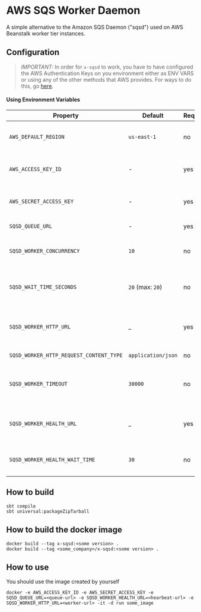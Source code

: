 # AWS SQS Worker Daemon

A simple alternative to the Amazon SQS Daemon ("sqsd") used on AWS Beanstalk worker tier instances.


## Configuration
> *IMPORTANT:* In order for `x-sqsd` to work, you have to have configured the AWS Authentication Keys on you environment either as ENV VARS or using any of the other methods that AWS provides. For ways to do this, go [here](http://docs.aws.amazon.com/AWSSdkDocsJava/latest/DeveloperGuide/credentials.html).

#### Using Environment Variables

| **Property**                            | **Default**            | **Required**                       | **Description**                                                           |
|-----------------------------------------|------------------------|------------------------------------|---------------------------------------------------------------------------|
| `AWS_DEFAULT_REGION`                    | `us-east-1`            | no                                 | The region name of the AWS SQS queue.                                     |
| `AWS_ACCESS_KEY_ID`                     | -                      | yes                                | The access key to access the AWS SQS queue.                               |
| `AWS_SECRET_ACCESS_KEY`                 | -                      | yes                                | The secret key to access the AWS SQS queue.                               |
| `SQSD_QUEUE_URL`                        | -                      | yes                                | Your queue URL.                                                           |
| `SQSD_WORKER_CONCURRENCY`               | `10`                   | no                                 | Max number of messages process in parallel.                               |
| `SQSD_WAIT_TIME_SECONDS`                | `20` (max: `20`)       | no                                 | Long polling wait time when querying the queue.                           |
| `SQSD_WORKER_HTTP_URL`                  | _                      | yes                                | Your service endpoint/path where to POST the messages.                    |
| `SQSD_WORKER_HTTP_REQUEST_CONTENT_TYPE` | `application/json`     | no                                 | Message MIME Type.                                                        |
| `SQSD_WORKER_TIMEOUT`                   | `30000`                | no                                 | Max time that waiting for a worker response in milliseconds.              |
| `SQSD_WORKER_HEALTH_URL`                | _                      | yes                                | Your service endpoint/path for your service health.                       |
| `SQSD_WORKER_HEALTH_WAIT_TIME`          | `30`                   | no                                 | Time to between health checks.                                            |


## How to build
```
sbt compile
sbt universal:packageZipTarball
```

## How to build the docker image
```
docker build --tag x-sqsd:<some version> .
docker build --tag <some_company>/x-sqsd:<some version> .
```

## How to use

You should use the image created by yourself

````
docker -e AWS_ACCESS_KEY_ID -e AWS_SECRET_ACCESS_KEY -e SQSD_QUEUE_URL=<queue-url> -e SQSD_WORKER_HEALTH_URL=<hearbeat-url> -e SQSD_WORKER_HTTP_URL=<worker-url> -it -d run some_image
````
